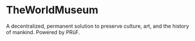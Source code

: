 # TheWorldMuseum
A decentralized, permanent solution to preserve culture, art, and the history of mankind. Powered by PRüF.
